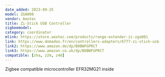 ```yaml
---
date_added: 2023-09-25
model: ZGA008
vendor: Aeotec
title: Zi-Stick USB Controller
zigbeemodel:  
category: coordinator
mlink: https://store.aeotec.com/products/range-extender-zi-zga001
link: https://www.domadoo.fr/en/controllers-adapters/6777-zi-stick-usb-controller-zigbee-aeotec-1220000017191.html
link2: https://www.amazon.de/dp/B0BWFGPRCT
link3: https://www.amazon.co.uk/dp/B0BWFGPRCT
compatible: [zha, z2m, z4d]
---
```


Zigbee compatible microcontroller EFR32MG21 inside
